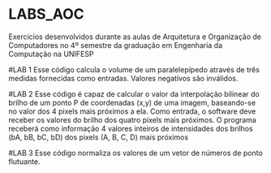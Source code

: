 # LABS_AOC
 Exercícios desenvolvidos durante as aulas de Arquitetura e Organização de Computadores no 4º semestre da graduação em Engenharia da Computação na UNIFESP

 #LAB 1
  Esse código calcula o volume de um paralelepípedo através de três medidas fornecidas como entradas. Valores negativos são inválidos.
 
 #LAB 2
  Esse código é capaz de calcular o valor da interpolação bilinear do brilho de um ponto P de coordenadas (x,y) de uma imagem, baseando-se no valor dos 4 pixels mais próximos a ela. Como entrada, o software deve receber os valores do brilho dos quatro pixels mais próximos. O programa receberá como informação 4 valores inteiros de intensidades dos brilhos (bA, bB, bC, bD) dos pixels (A, B, C, D) mais próximos

 #LAB 3
  Esse código normaliza os valores de um vetor de números de ponto flutuante.
